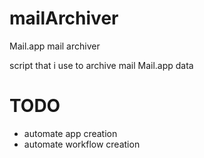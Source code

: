 # mailArchiver
Mail.app mail archiver

script that i use to archive mail Mail.app data


# TODO
 - automate app creation
 - automate workflow creation
